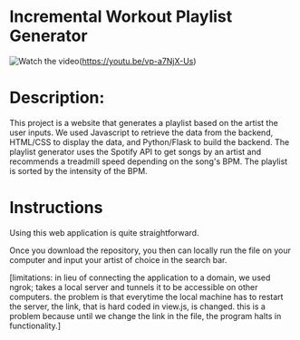 # Incremental Workout Playlist Generator
![Watch the video](https://cdn.discordapp.com/attachments/977415435077189654/977851720057122847/unknown.png)(https://youtu.be/vp-a7NjX-Us)

# Description:
This project is a website that generates a playlist based on the artist the user inputs. We used Javascript to retrieve the data from the backend, HTML/CSS to display the data, and Python/Flask to build the backend. The playlist generator uses the Spotify API to get songs by an artist and recommends a treadmill speed depending on the song's BPM. The  playlist is sorted by the intensity of the BPM.

# Instructions
Using this web application is quite straightforward.

Once you download the repository, you then can locally run the file on your computer and input your artist of choice in the search bar.

[limitations: in lieu of connecting the application to a domain, we used ngrok; takes a local server and tunnels it to be accessible on other computers. the problem is that everytime the local machine has to restart the server, the link, that is hard coded in view.js, is changed. this is a problem because until we change the link in the file, the program halts in functionality.]

